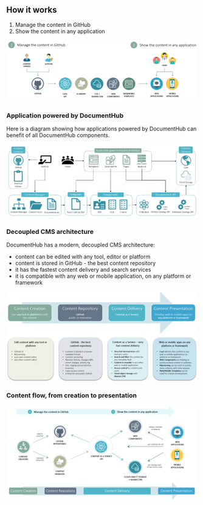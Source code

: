 ## How it works

1. Manage the content in GitHub
2. Show the content in any application

![Architecture](_attachments/architecture2.png)


### Application powered by DocumentHub

Here is a diagram showing how applications powered by DocumentHub can benefit of all DocumentHub components.

![Architecture](_attachments/architecture4.png)


### Decoupled CMS architecture

DocumentHub has a modern, decoupled CMS architecture:

- content can be edited with any tool, editor or platform
- content is stored in GitHub - the best content repository
- it has the fastest content delivery and search services
- it is compatible with any web or mobile application, on any platform or framework

![Architecture](_attachments/architecture1.png)


### Content flow, from creation to presentation

![Architecture](_attachments/architecture3.png)
